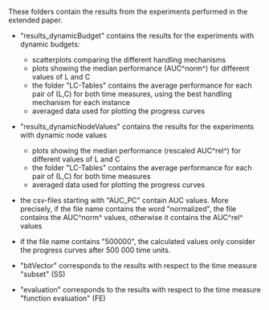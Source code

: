 These folders contain the results from the experiments performed in the extended paper.

 - "results_dynamicBudget" contains the results for the experiments with dynamic budgets:
 	- scatterplots comparing the different handling mechanisms
 	- plots showing the median performance (AUC^norm^) for different values of L and C
 	- the folder "LC-Tables" contains the average performance for each pair of (L,C) for both time measures, using the best handling mechanism for each instance
 	- averaged data used for plotting the progress curves 

 - "results_dynamicNodeValues" contains the results for the experiments with dynamic node values
 	- plots showing the median performance (rescaled AUC^rel^) for different values of L and C
 	- the folder "LC-Tables" contains the average performance for each pair of (L,C) for both time measures
 	- averaged data used for plotting the progress curves 

  - the csv-files starting with "AUC_PC" contain AUC values. More precisely, if the file name contains the word "normalized", the file contains the AUC^norm^ values, otherwise it contains the AUC^rel^ values
  - if the file name contains "500000", the calculated values only consider the progress curves after 500 000 time units. 

  - "bitVector" corresponds to the results with respect to the time measure "subset" (SS)
  - "evaluation" corresponds to the results with respect to the time measure "function evaluation" (FE)